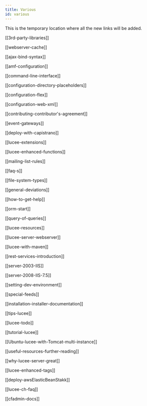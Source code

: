 ```yaml
---
title: Various
id: various
---
```


This is the temporary location where all the new links will be added.

[[3rd-party-libraries]]

[[webserver-cache]]

[[ajax-bind-syntax]]

[[amf-configuration]]

[[command-line-interface]]

[[configuration-directory-placeholders]]

[[configuration-flex]]

[[configuration-web-xml]]

[[contributing-contributor's-agreement]]

[[event-gateways]]

[[deploy-with-capistrano]]

[[lucee-extensions]]

[[lucee-enhanced-functions]]

[[mailing-list-rules]]

[[faq-s]]

[[file-system-types]]

[[general-deviations]]

[[how-to-get-help]]

[[orm-start]]

[[query-of-queries]]

[[lucee-resources]]

[[lucee-server-webserver]]

[[lucee-with-maven]]

[[rest-services-introduction]]

[[server-2003-IIS]]

[[server-2008-IIS-7.5]]

[[setting-dev-environment]]

[[special-feeds]]

[[installation-installer-documentation]]

[[tips-lucee]]

[[lucee-todo]]

[[tutorial-lucee]]	

[[Ubuntu-lucee-with-Tomcat-multi-instance]]

[[useful-resources-further-reading]]

[[why-lucee-server-great]]

[[lucee-enhanced-tags]]

[[deploy-awsElasticBeanStakk]]

[[lucee-ch-faq]]

[[cfadmin-docs]]